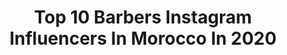 ---
title: Top 10 Barbers Instagram Influencers In Morocco In 2020
description: >-
  Find top barbers Instagram influencers in Morocco in 2020. Most popular hashtags: # #barbershop #instamoment #lifestyle.
platform: Instagram
profiles:
  - username: "fall_le_maitre_barber"
    fullname: >-
      Fall_le_maitre_barber
    location: "Morocco"
    followers: 78178
    engagement: 175
    commentsToLikes: 0.042009
    id: ck6tqs832tqvs0j7175vavsuz
    verified: false
    hashtags: ""
  - username: "mester.alae1"
    fullname: >-
      Mester Alae | مستر علاء
    location: "Morocco"
    followers: 32832
    engagement: 1069
    commentsToLikes: 0.033274
    id: ck0w2dv1knux00i19nywxo2q5
    verified: false
    hashtags: "#nessahom, #10, #11, #12"
  - username: "mohamed_zerrouki"
    fullname: >-
      👑Artist 🌍 zerrouki 👑
    location: "Morocco"
    followers: 16910
    engagement: 699
    commentsToLikes: 0.065693
    id: ckaown9k79len0i787tkyogj8
    verified: false
    hashtags: ""
  - username: "yassine_tamtam"
    fullname: >-
      YASSINE TAMTAM 🏅
    location: "Morocco"
    followers: 16381
    engagement: 853
    commentsToLikes: 0.079763
    id: ck14k7i2mo4i70i19067cb003
    verified: false
    hashtags: "#hause, #diwan, #sunnyday, #livemusic"
  - username: "meez_100"
    fullname: >-
      M.e.e.z 👽
    location: "Morocco"
    followers: 3724
    engagement: 1947
    commentsToLikes: 0.077115
    id: ck5zqc09oubqq0i14v1f3owf6
    verified: false
    hashtags: "#pk, #barbershop, #coupe, #quarantine"
  - username: "rababazmani"
    fullname: >-
      Rabab Azmani
    location: "Morocco"
    followers: 1170201
    engagement: 92
    commentsToLikes: 0.035954
    id: ck6u2n528srqi0j713nzu5069
    verified: true
    hashtags: "#casadepapel, #voile, #barbie, #moana"
  - username: "dolly_pran"
    fullname: >-
      Dollypran 💊🦂
    location: "Morocco"
    followers: 96153
    engagement: 1322
    commentsToLikes: 0.012618
    id: ck5pyufuoxv5f0i11ky48vrrf
    verified: false
    hashtags: "#b13savage, #challengeko, #b9awfdarkom, #challenge"
  - username: "omar_dabur"
    fullname: >-
      عُمٓر  دٓبور
    location: "Morocco"
    followers: 70660
    engagement: 125
    commentsToLikes: 0.017532
    id: ck5hpr43erty40i117p6zjq5b
    verified: false
    hashtags: ""
  - username: "shadow.barber"
    fullname: >-
      Shadow barber
    location: "Morocco"
    followers: 9664
    engagement: 384
    commentsToLikes: 0.027679
    id: ck0w2dvednv0r0i197zm7p7of
    verified: false
    hashtags: ""
  - username: "esirawi_aya"
    fullname: >-
      ALAMI AYA
    location: "Morocco"
    followers: 243218
    engagement: 119
    commentsToLikes: 0.027394
    id: ck9hblb22hc530j78i2603xya
    verified: false
    hashtags: "#skirt, #beaute, #oujda, #jelaba"
---